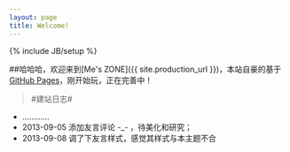 ```yaml
---
layout: page
title: Welcome!
---
```

{% include JB/setup %}

##哈哈哈，欢迎来到[Me's ZONE]({{ site.production_url }})，本站自豪的基于[GitHub Pages](https://pages.github.com/)，刚开始玩，正在完善中！

>#建站日志#

* …………
* 2013-09-05 添加友言评论 -_- ，待美化和研究；
* 2013-09-08 调了下友言样式，感觉其样式与本主题不合

<style>
	.row{
		margin:60px 0;
	}
</style>